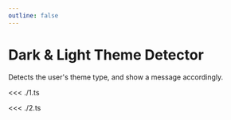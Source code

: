 ```yaml
---
outline: false
---
```


# Dark & Light Theme Detector

Detects the user's theme type, and show a message accordingly.

<ExampleFunctions :fns="[
  'useIsDarkTheme',
]" />

<ExampleContainer>

<<< ./1.ts

<<< ./2.ts

</ExampleContainer>
